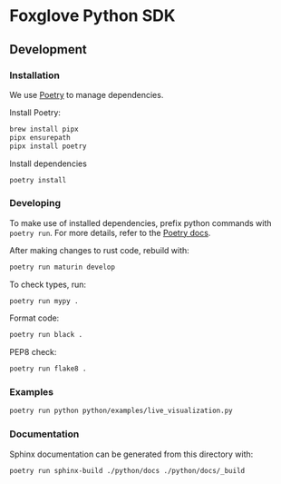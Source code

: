 # Foxglove Python SDK

## Development

### Installation

We use [Poetry](https://python-poetry.org/) to manage dependencies.

Install Poetry:

```sh
brew install pipx
pipx ensurepath
pipx install poetry
```

Install dependencies

```sh
poetry install
```

### Developing

To make use of installed dependencies, prefix python commands with `poetry run`. For more details, refer to the [Poetry docs](https://python-poetry.org/docs/basic-usage/).

After making changes to rust code, rebuild with:

```sh
poetry run maturin develop
```

To check types, run:

```sh
poetry run mypy .
```

Format code:

```sh
poetry run black .
```

PEP8 check:

```sh
poetry run flake8 .
```

### Examples

```sh
poetry run python python/examples/live_visualization.py
```

### Documentation

Sphinx documentation can be generated from this directory with:

```sh
poetry run sphinx-build ./python/docs ./python/docs/_build
```
